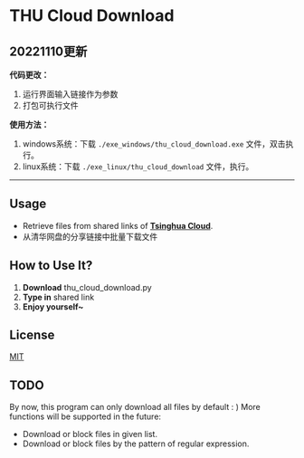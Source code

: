 # THU Cloud Download

## 20221110更新

**代码更改：**

1. 运行界面输入链接作为参数
2. 打包可执行文件

**使用方法：**

1. windows系统：下载 `./exe_windows/thu_cloud_download.exe` 文件，双击执行。
2. linux系统：下载 `./exe_linux/thu_cloud_download` 文件，执行。

---------------------------------

## Usage
- Retrieve files from shared links of [**Tsinghua Cloud**][tsinghua_cloud].
- 从清华网盘的分享链接中批量下载文件

[tsinghua_cloud]: https://cloud.tsinghua.edu.cn

## How to Use It?
1. **Download** thu_cloud_download.py
2. **Type in** shared link
2. **Enjoy yourself~**

## License
[MIT][mit_licence]

[mit_licence]: https://github.com/zqthu/thu_cloud_download/blob/master/LICENSE

## TODO
By now, this program can only download all files by default : )
More functions will be supported in the future:

- Download or block files in given list.
- Download or block files by the pattern of regular expression.
